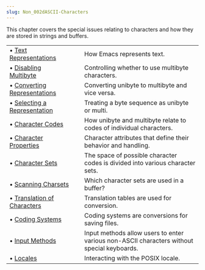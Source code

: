 ```yaml
---
slug: Non_002dASCII-Characters
---
```


This chapter covers the special issues relating to characters and how they are stored in strings and buffers.

|                                                            |    |                                                                                            |
| :--------------------------------------------------------- | -- | :----------------------------------------------------------------------------------------- |
| • [Text Representations](Text-Representations)             |    | How Emacs represents text.                                                                 |
| • [Disabling Multibyte](Disabling-Multibyte)               |    | Controlling whether to use multibyte characters.                                           |
| • [Converting Representations](Converting-Representations) |    | Converting unibyte to multibyte and vice versa.                                            |
| • [Selecting a Representation](Selecting-a-Representation) |    | Treating a byte sequence as unibyte or multi.                                              |
| • [Character Codes](Character-Codes)                       |    | How unibyte and multibyte relate to codes of individual characters.                        |
| • [Character Properties](Character-Properties)             |    | Character attributes that define their behavior and handling.                              |
| • [Character Sets](Character-Sets)                         |    | The space of possible character codes is divided into various character sets.              |
| • [Scanning Charsets](Scanning-Charsets)                   |    | Which character sets are used in a buffer?                                                 |
| • [Translation of Characters](Translation-of-Characters)   |    | Translation tables are used for conversion.                                                |
| • [Coding Systems](Coding-Systems)                         |    | Coding systems are conversions for saving files.                                           |
| • [Input Methods](Input-Methods)                           |    | Input methods allow users to enter various non-ASCII characters without special keyboards. |
| • [Locales](Locales)                                       |    | Interacting with the POSIX locale.                                                         |
